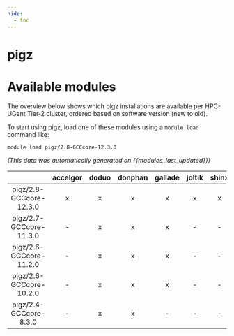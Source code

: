 ```yaml
---
hide:
  - toc
---
```


pigz
====

# Available modules


The overview below shows which pigz installations are available per HPC-UGent Tier-2 cluster, ordered based on software version (new to old).

To start using pigz, load one of these modules using a `module load` command like:

```shell
module load pigz/2.8-GCCcore-12.3.0
```

*(This data was automatically generated on {{modules_last_updated}})*  

| |accelgor|doduo|donphan|gallade|joltik|shinx|skitty|
| :---: | :---: | :---: | :---: | :---: | :---: | :---: | :---: |
|pigz/2.8-GCCcore-12.3.0|x|x|x|x|x|x|x|
|pigz/2.7-GCCcore-11.3.0|-|x|x|x|-|-|-|
|pigz/2.6-GCCcore-11.2.0|-|x|x|x|-|-|-|
|pigz/2.6-GCCcore-10.2.0|-|x|x|x|-|-|-|
|pigz/2.4-GCCcore-8.3.0|-|x|x|-|-|-|-|
